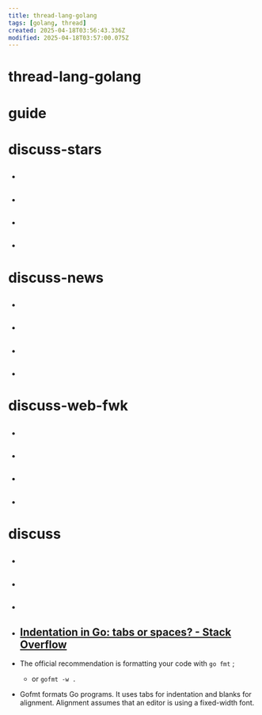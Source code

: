 ```yaml
---
title: thread-lang-golang
tags: [golang, thread]
created: 2025-04-18T03:56:43.336Z
modified: 2025-04-18T03:57:00.075Z
---
```


# thread-lang-golang

# guide

# discuss-stars
- ## 

- ## 

- ## 

- ## 
# discuss-news
- ## 

- ## 

- ## 

- ## 
# discuss-web-fwk
- ## 

- ## 

- ## 

- ## 
# discuss
- ## 

- ## 

- ## 

- ## [Indentation in Go: tabs or spaces? - Stack Overflow](https://stackoverflow.com/questions/19094704/indentation-in-go-tabs-or-spaces)
- The official recommendation is formatting your code with `go fmt` ; 
  - or `gofmt -w .`

- Gofmt formats Go programs. It uses tabs for indentation and blanks for alignment. Alignment assumes that an editor is using a fixed-width font.
